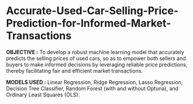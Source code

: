 # Accurate-Used-Car-Selling-Price-Prediction-for-Informed-Market-Transactions

**OBJECTIVE :** To develop a robust machine learning model that accurately predicts the selling prices of used cars, so as to empower both sellers and buyers to make informed decisions by leveraging reliable price predictions, thereby facilitating fair and efficient market transactions.


**MODELS USED :** Linear Regression, Ridge Regression, Lasso Regression, Decision Tree Classifier, Random Forest (with and without Optuna), and Ordinary Least Squares (OLS).
